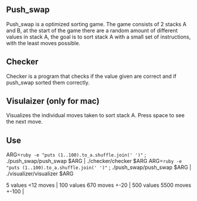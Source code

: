 ## Push_swap
Push_swap is a optimized sorting game. The game consists of 2 stacks A and B,
at the start of the game there are a random amount of different values in stack A,
the goal is to sort stack A with a small set of instructions, with the least moves possible.

## Checker
Checker is a program that checks if the value given are correct and if push_swap sorted them correctly.

## Visulaizer (only for mac)
Visualizes the individual moves taken to sort stack A.
Press space to see the next move.

## Use
ARG=`ruby -e "puts (1..100).to_a.shuffle.join(' ')"` ; ./push_swap/push_swap $ARG | ./checker/checker $ARG
ARG=`ruby -e "puts (1..100).to_a.shuffle.join(' ')"` ; ./push_swap/push_swap $ARG | ./visualizer/visualizer $ARG

5 values <12 moves |
100 values 670 moves +-20 |
500 values 5500 moves +-100 |
